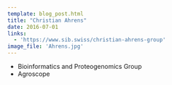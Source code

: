 ```yaml
---
template: blog_post.html
title: "Christian Ahrens"
date: 2016-07-01
links:
  - 'https://www.sib.swiss/christian-ahrens-group'
image_file: 'Ahrens.jpg'
---
```


* Bioinformatics and Proteogenomics Group
* Agroscope

<!--more-->

